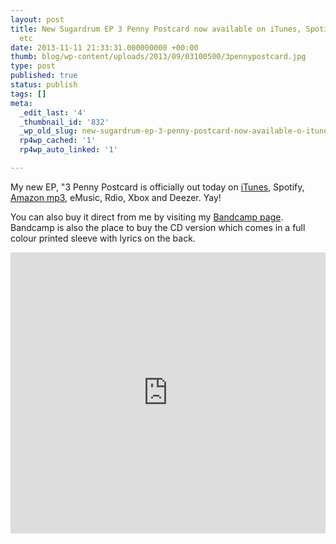 ```yaml
---
layout: post
title: New Sugardrum EP 3 Penny Postcard now available on iTunes, Spotify, Amazon
  etc
date: 2013-11-11 21:33:31.000000000 +00:00
thumb: blog/wp-content/uploads/2013/09/03100500/3pennypostcard.jpg
type: post
published: true
status: publish
tags: []
meta:
  _edit_last: '4'
  _thumbnail_id: '832'
  _wp_old_slug: new-sugardrum-ep-3-penny-postcard-now-available-o-itunes-spotify-amazon-etc
  rp4wp_cached: '1'
  rp4wp_auto_linked: '1'

---
```

<p>My new EP, "3 Penny Postcard is officially out today on <a title="3 Penny Postcard by Sugardrum on iTunes" href="https://itunes.apple.com/gb/album/3-penny-postcard-ep/id695087638">iTunes</a>, Spotify, <a title="3 Penny Postcard by Sugardrum on Amazon mp3" href="//www.amazon.co.uk/3-Penny-Postcard-sugardrum/dp/B00EWXCJUU/ref=sr_1_14?ie=UTF8&amp;qid=1384290885&amp;sr=8-14&amp;keywords=sugardrum">Amazon mp3</a>, eMusic, Rdio, Xbox and Deezer. Yay!</p>

<p>You can also buy it direct from me by visiting my <a title="Buy 3 Penny Postcard by Sugardrum on Bandcamp" href="https://sugardrum.bandcamp.com/album/3-penny-postcard">Bandcamp page</a>. Bandcamp is also the place to buy the CD version which comes in a full colour printed sleeve with lyrics on the back.</p>
<p><iframe width="100%" height="450" scrolling="no" frameborder="no" src="https://w.soundcloud.com/player/?url=https%3A//api.soundcloud.com/playlists/9768504&amp;color=a7cbcf&amp;auto_play=false&amp;show_artwork=true"></iframe></p>
<p>&nbsp;</p>
